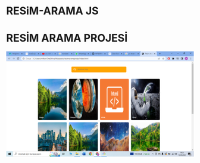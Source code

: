 # RESiM-ARAMA JS

<h1 align-center> RESİM ARAMA PROJESİ</h1>
<img src="https://github.com/MFKORKMAZ42/RES-M-ARAMA/blob/master/resim%20arama.png"/>
